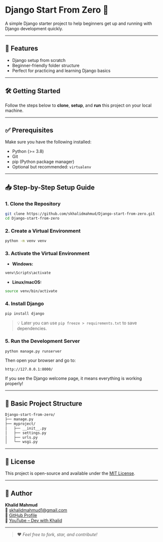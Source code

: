 # Django Start From Zero 🚀

A simple Django starter project to help beginners get up and running with Django development quickly.

---

## 🔰 Features

- Django setup from scratch
- Beginner-friendly folder structure
- Perfect for practicing and learning Django basics

---

## 🛠️ Getting Started

Follow the steps below to **clone**, **setup**, and **run** this project on your local machine.

---

## ✅ Prerequisites

Make sure you have the following installed:

- Python (>= 3.8)
- Git
- pip (Python package manager)
- Optional but recommended: `virtualenv`

---

## 📥 Step-by-Step Setup Guide

### 1. Clone the Repository

```bash
git clone https://github.com/skhalidmahmud/Django-start-from-zero.git
cd Django-start-from-zero
```

### 2. Create a Virtual Environment

```bash
python -m venv venv
```

### 3. Activate the Virtual Environment

- **Windows:**

```bash
venv\Scripts\activate
```

- **Linux/macOS:**

```bash
source venv/bin/activate
```

### 4. Install Django

```bash
pip install django
```

> 💡 Later you can use `pip freeze > requirements.txt` to save dependencies.

### 5. Run the Development Server

```bash
python manage.py runserver
```

Then open your browser and go to:

```
http://127.0.0.1:8000/
```

If you see the Django welcome page, it means everything is working properly!

---

## 📂 Basic Project Structure

```bash
Django-start-from-zero/
├── manage.py
├── myproject/
│   ├── __init__.py
│   ├── settings.py
│   ├── urls.py
│   └── wsgi.py
```

---

## 📜 License

This project is open-source and available under the [MIT License](LICENSE).

---

## 👤 Author

**Khalid Mahmud**  
📧 [skhalidmahmud1@gmail.com](mailto:skhalidmahmud1@gmail.com)  
🔗 [GitHub Profile](https://github.com/skhalidmahmud)  
🎥 [YouTube – Dev with Khalid](https://www.youtube.com/@DevwithKhalid)

---

> ❤️ _Feel free to fork, star, and contribute!_
